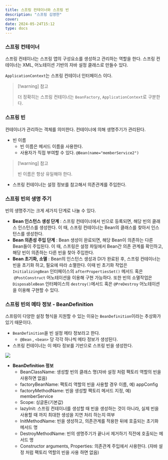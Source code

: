 ```yaml
---
title: 스프링 컨테이너와 스프링 빈
description: "스프링 김영한"
cover:
date: 2024-05-24T15:12
type: docs
---
```


### 스프링 컨테이너

스프링 컨테이너는 스프링 앱의 구성요소를 생성하고 관리하는 역할을 한다. 스프링 컨테이너는 XML, 어노테이션 기반의 자바 설정 클래스로 만들수 있다.

`ApplicationContext`는 스프링 컨테이너 인터페이스 이다.

> [!warning] 참고
>
> 더 정확히는 스프링 컨테이너는 `BeanFactory`, `ApplicationContext`로 구분한다.

### 스프링 빈

컨테이너가 관리하는 객체를 의미한다. 컨테이너에 의해 생명주기가 관리된다.

- 빈 이름
  - 빈 이름은 메서드 이름을 사용한다.
  - 사용자가 직접 부여할 수 있다. `@Bean(name="memberService2")`

> [!warning] 참고
>
> 빈 이름은 항상 유일해야 한다.

- 스프링 컨테이너는 설정 정보를 참고해서 의존관계를 주입한다.

### 스프링 빈의 생명 주기

빈의 생명주기는 크게 세가지 단계로 나눌 수 있다.

- **Bean 인스턴스 생성 단계** : 스프링 컨테이너에서 빈으로 등록되면, 해당 빈의 클래스 인스턴스를 생성한다. 이 때, 스프링 컨테이너는 Bean의 클래스를 찾아서 인스턴스를 생성한다.
- **Bean 의존성 주입 단계** : Bean 생성이 완료되면, 해당 Bean이 의존하는 다른 Bean들이 주입된다. 이 때, 스프링은 설정 파일에서 Bean간 의존 관계를 확인하고, 해당 빈이 의존하는 다른 빈을 찾아 주입한다.
- **Bean 초기화, 소멸** : Bean의 인스턴스 생성과 DI가 완료된 후, 스프링 컨테이너는 빈을 초기화 하고, 필요에 따라 소멸한다. 이때 빈 초기화 작업은 `InitializingBean` 인터페이스의 `afterPropertiesSet()` 메서드 혹은  `@PostConstruct` 어노테이션을 이용해 구현 가능하다. 또한 빈의 소멸작업은 `DisposableBean` 인터페이스의 `destroy()`메서드 혹은 `@PreDestroy` 어노테이션을 이용해 구현할 수 있다.

### 스프링 빈의 메타 정보 - BeanDefinition

스프링이 다양한 설정 형식을 지원할 수 있는 이유는 `BeanDefinition`이라는 추상화가 있기 때문이다.

- `BeanDefinition`을 빈 설정 메타 정보라고 한다.
  - `@Bean` , `<bean>` 당 각각 하나씩 메타 정보가 생성된다.
- 스프링 컨테이너는 이 메타 정보를 기반으로 스프링 빈을 생성한다.

![](https://i.imgur.com/kKZHSnd.png)

- **BeanDefinition 정보**
  - BeanClassName: 생성할 빈의 클래스 명(자바 설정 처럼 팩토리 역할의 빈을 사용하면 없음)
  - factoryBeanName: 팩토리 역할의 빈을 사용할 경우 이름, 예) appConfig
  - factoryMethodName: 빈을 생성할 팩토리 메서드 지정, 예) memberService
  - Scope: 싱글톤(기본값)
  - lazyInit: 스프링 컨테이너를 생성할 때 빈을 생성하는 것이 아니라, 실제 빈을 사용할 때 까지 최대한 생성을 지연 처리 하는지 여부
  - InitMethodName: 빈을 생성하고, 의존관계를 적용한 뒤에 호출되는 초기화 메서드 명
  - DestroyMethodName: 빈의 생명주기가 끝나서 제거하기 직전에 호출되는 메서드 명
  - Constructor arguments, Properties: 의존관계 주입에서 사용한다. (자바 설정 처럼 팩토리 역할의 빈을 사용 하면 없음)
